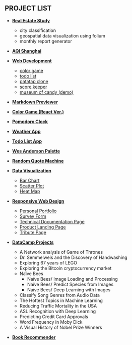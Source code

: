 ## PROJECT LIST

- **[Real Estate Study](real_estate_study)**
  - city classification
  - geospatial data visualization using folium
  - monthly report generator
- **[AQI Shanghai](aqi_shanghai)**
- **[Web Development](web_development)**

  - [color game](web_development/color_game/colorGame.html)
  - [todo list](web_development/todo_list/index.html)
  - [patatap clone](web_development/patatap_clone/circles.html)
  - [score keeper](web_development/score_keeper/scoreKeeper.html)
  - [museum of candy (demo)](web_development/museum_of_candy/index.html)

- **[Markdown Previewer](markdown-previewer)**

- **[Color Game (React Ver.)](color-game-react)**

- **[Pomodoro Clock](pomodoro-clock)**

- **[Weather App](weather-app)**

- **[Todo List App](todo-list)**

- **[Wes Anderson Palette](wes-anderson-palette)**

- **[Random Quote Machine](https://elated-wing-438675.netlify.com/)**

- **[Data Visualization](fcc-data-visualization)**

  - [Bar Chart](fcc-data-visualization/bar-chart)
  - [Scatter Plot](fcc-data-visualization/scatter-plot)
  - [Heat Map](fcc-data-visualization/heat-map)

- **[Responsive Web Design](fcc-responsive-web-design)**

  - [Personal Portfolio](fcc-responsive-web-design/personal-portfolio)
  - [Survey Form](fcc-responsive-web-design/survey-form)
  - [Technical Documentation Page](fcc-responsive-web-design/technical-documentation-page)
  - [Product Landing Page](fcc-responsive-web-design/product-landing-page)
  - [Tribute Page](fcc-responsive-web-design/tribute-page)

- **[DataCamp Projects](datacamp_projects)**
  - A Network analysis of Game of Thrones
  - Dr. Semmelweis and the Discovery of Handwashing
  - Exploring 67 years of LEGO
  - Exploring the Bitcoin cryptocurrency market
  - Naïve Bees
    - Naïve Bees/ Image Loading and Processing
    - Naïve Bees/ Predict Species from Images
    - Naïve Bees/ Deep Learning with Images
  - Classify Song Genres from Audio Data
  - The Hottest Topics in Machine Learning
  - Reducing Traffic Mortality in the USA
  - ASL Recognition with Deep Learning
  - Predicting Credit Card Approvals
  - Word Frequency in Moby Dick
  - A Visual History of Nobel Prize Winners
- **[Book Recommender](book_recommender)**
